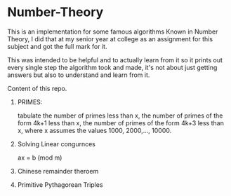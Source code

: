 # Number-Theory

This is an implementation for some famous algorithms Known in Number Theory,
I did that at my senior year at college as an assignment for this subject and got the full mark for it.

This was intended  to be helpful and to actually learn from it so it prints out every single step the algorithm took and made,
it's not about just getting answers but also to understand and learn from it.

Content of this repo.

1. PRIMES:

    tabulate the number of primes less than x, the number of primes of the form 4k+1 less than x, 
    the number of primes of the form 4k+3 less than x, where x assumes the values 1000, 2000,..., 10000. 
  
2. Solving Linear congurnces

    ax = b (mod m)

3. Chinese remainder theroem 

4. Primitive Pythagorean Triples

